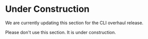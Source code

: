 # Under Construction

We are currently updating this section for the CLI overhaul release.

Please don't use this section. It is under construction.


